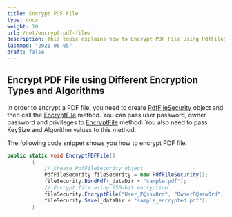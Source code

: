 ```yaml
---
title: Encrypt PDF File
type: docs
weight: 10
url: /net/encrypt-pdf-file/
description: This topic explains how to Encrypt PDF File using PdfFileSecurity Class.
lastmod: "2021-06-05"
draft: false
---
```


## Encrypt PDF File using Different Encryption Types and Algorithms

In order to encrypt a PDF file, you need to create [PdfFileSecurity](https://apireference.aspose.com/pdf/net/aspose.pdf.facades/pdffilesecurity) object and then call the [EncryptFile](https://apireference.aspose.com/pdf/net/aspose.pdf.facades/pdffilesecurity/methods/encryptfile) method. You can pass user password, owner password and privileges to [EncryptFile](https://apireference.aspose.com/pdf/net/aspose.pdf.facades/pdffilesecurity/methods/encryptfile) method. You also need to pass KeySize and Algorithm values to this method.

The following code snippet shows you how to encrypt PDF file.

```csharp
public static void EncryptPDFFile()
        {
            // Create PdfFileSecurity object
            PdfFileSecurity fileSecurity = new PdfFileSecurity();
            fileSecurity.BindPdf(_dataDir + "sample.pdf");
            // Encrypt file using 256-bit encryption
            fileSecurity.EncryptFile("User_P@ssw0rd", "OwnerP@ssw0rd", DocumentPrivilege.Print, KeySize.x256, Algorithm.AES);
            fileSecurity.Save(_dataDir + "sample_encrypted.pdf");
        }
```

